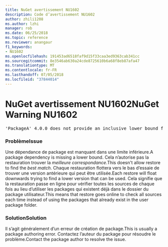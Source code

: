 ```yaml
---
title: NuGet avertissement NU1602
description: Code d’avertissement NU1602
author: zhili1208
ms.author: lzhi
manager: rob
ms.date: 06/25/2018
ms.topic: reference
ms.reviewer: anangaur
f1_keywords:
- NU1602
ms.openlocfilehash: 191453ad6518faf9d15f33caa3ed9363cab341cc
ms.sourcegitcommit: 8e3546ab630a24cde8725610b6a68f8eb87afa47
ms.translationtype: MT
ms.contentlocale: fr-FR
ms.lasthandoff: 07/05/2018
ms.locfileid: "37844014"
---
```

# <a name="nuget-warning-nu1602"></a><span data-ttu-id="2cafc-103">NuGet avertissement NU1602</span><span class="sxs-lookup"><span data-stu-id="2cafc-103">NuGet Warning NU1602</span></span>

<pre>'PackageA' 4.0.0 does not provide an inclusive lower bound for dependency 'PackageB' (> 3.5.0). An approximate best match of 3.6.0 was resolved.</pre>

### <a name="issue"></a><span data-ttu-id="2cafc-104">Problème</span><span class="sxs-lookup"><span data-stu-id="2cafc-104">Issue</span></span>
<span data-ttu-id="2cafc-105">Une dépendance de package est manquant dans une limite inférieure.</span><span class="sxs-lookup"><span data-stu-id="2cafc-105">A package dependency is missing a lower bound.</span></span> <span data-ttu-id="2cafc-106">Cela n’autorise pas la restauration trouver la *meilleure correspondance*.</span><span class="sxs-lookup"><span data-stu-id="2cafc-106">This doesn't allow restore to find the *best match*.</span></span> <span data-ttu-id="2cafc-107">Chaque restauration flottera vers le bas d’essaie de trouver une version antérieure qui peut être utilisée.</span><span class="sxs-lookup"><span data-stu-id="2cafc-107">Each restore will float downwards trying to find a lower version that can be used.</span></span> <span data-ttu-id="2cafc-108">Cela signifie que la restauration passe en ligne pour vérifier toutes les sources de chaque fois au lieu d’utiliser les packages qui existent déjà dans le dossier du package utilisateur.</span><span class="sxs-lookup"><span data-stu-id="2cafc-108">This means that restore goes online to check all sources each time instead of using the packages that already exist in the user package folder.</span></span>

### <a name="solution"></a><span data-ttu-id="2cafc-109">Solution</span><span class="sxs-lookup"><span data-stu-id="2cafc-109">Solution</span></span>
<span data-ttu-id="2cafc-110">Il s’agit généralement d’un erreur de création de package.</span><span class="sxs-lookup"><span data-stu-id="2cafc-110">This is usually a package authoring error.</span></span> <span data-ttu-id="2cafc-111">Contactez l’auteur du package pour résoudre le problème.</span><span class="sxs-lookup"><span data-stu-id="2cafc-111">Contact the package author to resolve the issue.</span></span>